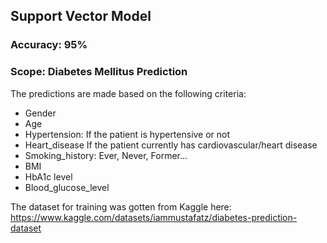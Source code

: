 ## Support Vector Model

### Accuracy: 95%

### Scope: Diabetes Mellitus Prediction

The predictions are made based on the following criteria:

* Gender
* Age
* Hypertension: If the patient is hypertensive or not
* Heart_disease If the patient currently has cardiovascular/heart disease
* Smoking_history: Ever, Never, Former...
* BMI
* HbA1c level
* Blood_glucose_level

The dataset for training was gotten from Kaggle here: https://www.kaggle.com/datasets/iammustafatz/diabetes-prediction-dataset
